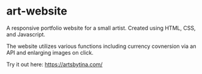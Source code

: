 # art-website
 A responsive portfolio website for a small artist. Created using HTML, CSS, and Javascript.
 
 The website utilizes various functions including currency covnersion via an API and enlarging images on click. 

Try it out here: https://artsbytina.com/
